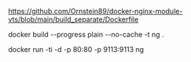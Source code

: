https://github.com/Ornstein89/docker-nginx-module-vts/blob/main/build_separate/Dockerfile

docker build --progress plain --no-cache -t ng .

docker run -ti -d -p 80:80 -p 9113:9113 ng